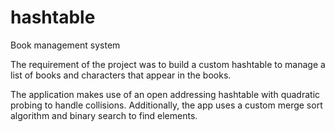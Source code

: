 # hashtable
Book management system

The requirement of the project was to build a custom hashtable to manage a list of books and characters
that appear in the books.

The application makes use of an open addressing hashtable with quadratic probing to handle collisions. Additionally, the app uses
a custom merge sort algorithm and binary search to find elements.

